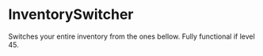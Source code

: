 # InventorySwitcher
Switches your entire inventory from the ones bellow. Fully functional if level 45.
